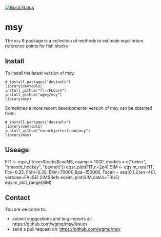 [![Build Status](https://travis-ci.org/wgmg/msy.svg?branch=master)](https://travis-ci.org/wgmg/msy)

msy
===

The `msy` R package is a collection of methods to estimate equilibrium reference points for fish stocks

Install
-------

To install the latest version of msy:

    # install.packages("devtools")
    library(devtools)
    install_github("flr/FLCore")
    install_github("wgmg/msy")
    library(msy)

Sometimes a more recent developmental version of msy can be obtained from:

    # install.packages("devtools")
    library(devtools)
    install_github("einarhjorleifsson/msy")
    library(msy)

Useage
------

FIT <- eqsr_fit(icesStocks$codNS,
                nsamp = 1000, 
                models = c("ricker", "smooth_hockey", "bevholt"))
eqsr_plot(FIT,n=2e4)
SIM <- eqsim_run(FIT, Fcv=0.25, Fphi=0.30,
                 Blim=70000,Bpa=150000,
                 Fscan = seq(0,1.2,len=40),
                 verbose=FALSE)
SIM$Refs
eqsim_plot(SIM,catch=TRUE)
eqsim_plot_range(SIM)

Contact
-------

You are welcome to:

* submit suggestions and bug-reports at: https://github.com/wgmg/msy/issues
* send a pull request on: https://github.com/wgmg/msy
